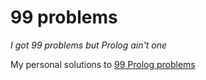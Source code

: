 99 problems
===========

_I got 99 problems but Prolog ain't one_

My personal solutions to [99 Prolog problems](http://www.ic.unicamp.br/~meidanis/courses/mc336/2009s2/prolog/problemas/)

